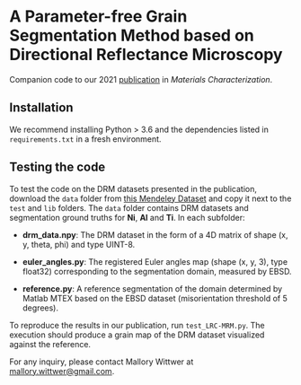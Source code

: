 # A Parameter-free Grain Segmentation Method based on Directional Reflectance Microscopy 

Companion code to our 2021 [publication](https://doi.org/10.1016/j.matchar.2021.110978) in *Materials Characterization*.

## Installation

We recommend installing Python > 3.6 and the dependencies listed in `requirements.txt` in a fresh environment.

## Testing the code

To test the code on the DRM datasets presented in the publication, download the `data` folder from [this Mendeley Dataset](http://dx.doi.org/10.17632/t4wvpy29fz.1) and copy it next to the `test` and `lib` folders. The `data` folder contains DRM datasets and segmentation ground truths for **Ni**, **Al** and **Ti**. In each subfolder:

- **drm_data.npy**:	The DRM dataset in the form of a 4D matrix of shape (x, y, theta, phi) and type UINT-8.

- **euler_angles.py**:	The registered Euler angles map (shape (x, y, 3), type float32) corresponding to the segmentation domain, measured by EBSD.

- **reference.py**:	A reference segmentation of the domain determined by Matlab MTEX based on the EBSD dataset (misorientation threshold of 5 degrees).

To reproduce the results in our publication, run `test_LRC-MRM.py`. The execution should produce a grain map of the DRM dataset visualized against the reference.

For any inquiry, please contact Mallory Wittwer at mallory.wittwer@gmail.com.
